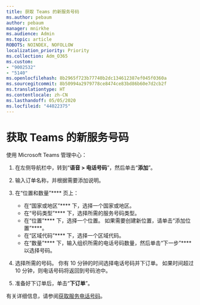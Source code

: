 ```yaml
---
title: 获取 Teams 的新服务号码
ms.author: pebaum
author: pebaum
manager: mnirkhe
ms.audience: Admin
ms.topic: article
ROBOTS: NOINDEX, NOFOLLOW
localization_priority: Priority
ms.collection: Adm_O365
ms.custom:
- "9002532"
- "5140"
ms.openlocfilehash: 8b2965f723b77740b2dc134612387ef045f0360a
ms.sourcegitcommit: 8b50994a2979778ce8474ce83bd86b60e7d2cb2f
ms.translationtype: HT
ms.contentlocale: zh-CN
ms.lasthandoff: 05/05/2020
ms.locfileid: "44022375"
---
```

# <a name="get-new-service-numbers-for-teams"></a>获取 Teams 的新服务号码

使用 Microsoft Teams 管理中心：

1. 在左侧导航栏中，转到“**语音 > 电话号码**”，然后单击“**添加**”。
2. 输入订单名称，并根据需要添加说明。
3. 在“位置和数量”**** 页上：

    - 在“国家或地区”**** 下，选择一个国家或地区。
    - 在“号码类型”**** 下，选择所需的服务号码类型。
    - 在“位置”**** 下，选择一个位置。 如果需要创建新位置，请单击“添加位置”****。
    - 在“区域代码”**** 下，选择一个区域代码。
    - 在“数量”**** 下，输入组织所需的电话号码数量，然后单击“下一步”**** 以选择号码。
    
4. 选择所需的号码。 你有 10 分钟的时间选择电话号码并下订单。 如果时间超过 10 分钟，则电话号码将返回到号码池中。
5. 准备好下订单后，单击“**下订单**”。

有关详细信息，请参阅[获取服务电话号码](https://docs.microsoft.com/microsoftteams/getting-service-phone-numbers)。

